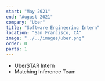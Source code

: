 ```yaml
---
start: "May 2021"
end: "August 2021"
company: "Uber"
title: "Software Engineering Intern"
location: "San Francisco, CA"
image: "../../images/uber.png"
order: 0
parts: 1
---
```


- UberSTAR Intern
- Matching Inference Team
